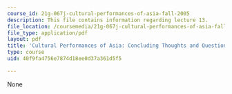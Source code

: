 ```yaml
---
course_id: 21g-067j-cultural-performances-of-asia-fall-2005
description: This file contains information regarding lecture 13.
file_location: /coursemedia/21g-067j-cultural-performances-of-asia-fall-2005/40f9fa4756e7874d18ee0d37a361d5f5_MIT21G_067JF05_l13finlcla.pdf
file_type: application/pdf
layout: pdf
title: 'Cultural Performances of Asia: Concluding Thoughts and Questions'
type: course
uid: 40f9fa4756e7874d18ee0d37a361d5f5

---
```

None
